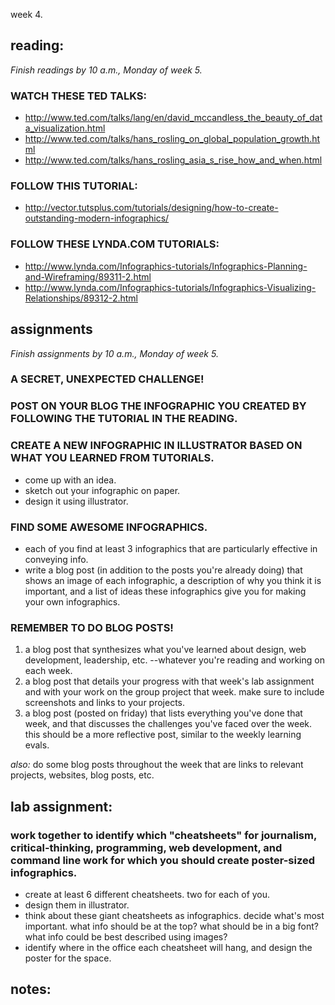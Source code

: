 week 4.

## reading:  
_Finish readings by 10 a.m., Monday of week 5._   

### WATCH THESE TED TALKS:
- http://www.ted.com/talks/lang/en/david_mccandless_the_beauty_of_data_visualization.html  
- http://www.ted.com/talks/hans_rosling_on_global_population_growth.html  
- http://www.ted.com/talks/hans_rosling_asia_s_rise_how_and_when.html  

### FOLLOW THIS TUTORIAL:
- http://vector.tutsplus.com/tutorials/designing/how-to-create-outstanding-modern-infographics/  

### FOLLOW THESE LYNDA.COM TUTORIALS:
- http://www.lynda.com/Infographics-tutorials/Infographics-Planning-and-Wireframing/89311-2.html  
- http://www.lynda.com/Infographics-tutorials/Infographics-Visualizing-Relationships/89312-2.html  

## assignments  
_Finish assignments by 10 a.m., Monday of week 5._  

### A SECRET, UNEXPECTED CHALLENGE!  

### POST ON YOUR BLOG THE INFOGRAPHIC YOU CREATED BY FOLLOWING THE TUTORIAL IN THE READING.

### CREATE A NEW INFOGRAPHIC IN ILLUSTRATOR BASED ON WHAT YOU LEARNED FROM TUTORIALS.  
- come up with an idea.  
- sketch out your infographic on paper.  
- design it using illustrator.  

### FIND SOME AWESOME INFOGRAPHICS.  
- each of you find at least 3 infographics that are particularly effective in conveying info.
- write a blog post (in addition to the posts you're already doing) that shows an image of each infographic, a description of why you think it is important, and a list of ideas these infographics give you for making your own infographics.    

### REMEMBER TO DO BLOG POSTS!  
1. a blog post that synthesizes what you've learned about design, web development, leadership, etc. --whatever you're reading and working on each week.  
2. a blog post that details your progress with that week's lab assignment and with your work on the group project that week. make sure to include screenshots and links to your projects.  
3. a blog post (posted on friday) that lists everything you've done that week, and that discusses the challenges you've faced over the week. this should be a more reflective post, similar to the weekly learning evals.  

*also:* do some blog posts throughout the week that are links to relevant projects, websites, blog posts, etc.  

## lab assignment:  
### work together to identify which "cheatsheets" for journalism, critical-thinking, programming, web development, and command line work for which you should create poster-sized infographics.
- create at least 6 different cheatsheets.  two for each of you.  
- design them in illustrator.  
- think about these giant cheatsheets as infographics. decide what's most important. what info should be at the top? what should be in a big font? what info could be best described using images?  
- identify where in the office each cheatsheet will hang, and design the poster for the space.  

## notes:
